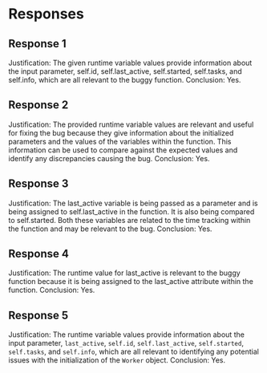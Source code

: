 # Responses
## Response 1
Justification: The given runtime variable values provide information about the input parameter, self.id, self.last_active, self.started, self.tasks, and self.info, which are all relevant to the buggy function. 
Conclusion: Yes.

## Response 2
Justification: The provided runtime variable values are relevant and useful for fixing the bug because they give information about the initialized parameters and the values of the variables within the function. This information can be used to compare against the expected values and identify any discrepancies causing the bug.
Conclusion: Yes.

## Response 3
Justification: The last_active variable is being passed as a parameter and is being assigned to self.last_active in the function. It is also being compared to self.started. Both these variables are related to the time tracking within the function and may be relevant to the bug.
Conclusion: Yes.

## Response 4
Justification: The runtime value for last_active is relevant to the buggy function because it is being assigned to the last_active attribute within the function.
Conclusion: Yes.

## Response 5
Justification: The runtime variable values provide information about the input parameter, `last_active`, `self.id`, `self.last_active`, `self.started`, `self.tasks`, and `self.info`, which are all relevant to identifying any potential issues with the initialization of the `Worker` object.
Conclusion: Yes.

